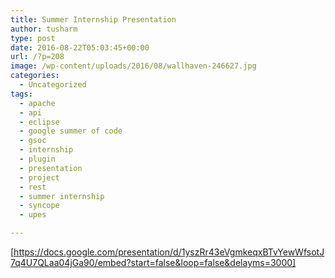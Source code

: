 ```yaml
---
title: Summer Internship Presentation
author: tusharm
type: post
date: 2016-08-22T05:03:45+00:00
url: /?p=208
image: /wp-content/uploads/2016/08/wallhaven-246627.jpg
categories:
  - Uncategorized
tags:
  - apache
  - api
  - eclipse
  - google summer of code
  - gsoc
  - internship
  - plugin
  - presentation
  - project
  - rest
  - summer internship
  - syncope
  - upes

---
```

[https://docs.google.com/presentation/d/1yszRr43eVgmkeqxBTvYewWfsotJ7q4U7QLaa04jGa90/embed?start=false&loop=false&delayms=3000]
